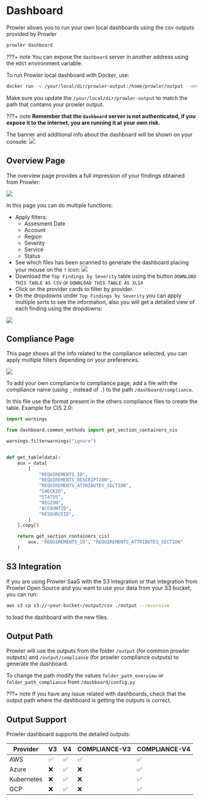 # Dashboard
Prowler allows you to run your own local dashboards using the csv outputs provided by Prowler

```sh
prowler dashboard
```
???+ note
    You can expose the `dashboard` server in another address using the `HOST` environment variable.

To run Prowler local dashboard with Docker, use:

```sh
docker run -v /your/local/dir/prowler-output:/home/prowler/output --env HOST=0.0.0.0 --publish 127.0.0.1:11666:11666 toniblyx/prowler:latest dashboard
```

Make sure you update the `/your/local/dir/prowler-output` to match the path that contains your prowler output.

???+ note
    **Remember that the `dashboard` server is not authenticated, if you expose it to the internet, you are running it at your own risk.**

The banner and additional info about the dashboard will be shown on your console:
<img src="../img/dashboard/dashboard-banner.png">

## Overview Page

The overview page provides a full impression of your findings obtained from Prowler:

<img src="../img/dashboard/dashboard-overview.png">

In this page you can do multiple functions:

* Apply filters:
    * Assesment Date
    * Account
    * Region
    * Severity
    * Service
    * Status
* See which files has been scanned to generate the dashboard placing your mouse on the `?` icon:
    <img src="../img/dashboard/dashboard-files-scanned.png">
* Download the `Top Findings by Severity` table using the button `DOWNLOAD THIS TABLE AS CSV` or `DOWNLOAD THIS TABLE AS XLSX`
* Click on the provider cards to filter by provider.
* On the dropdowns under `Top Findings by Severity` you can apply multiple sorts to see the information, also you will get a detailed view of each finding using the dropdowns:
<img src="../img/dashboard/dropdown.png">


## Compliance Page

This page shows all the info related to the compliance selected, you can apply multiple filters depending on your preferences.

<img src="../img/dashboard/dashboard-compliance.png">

To add your own compliance to compliance page, add a file with the compliance name (using `_` instead of `.`) to the path `/dashboard/compliance`.

In this file use the format present in the others compliance files to create the table. Example for CIS 2.0:
```python
import warnings

from dashboard.common_methods import get_section_containers_cis

warnings.filterwarnings("ignore")


def get_table(data):
    aux = data[
        [
            "REQUIREMENTS_ID",
            "REQUIREMENTS_DESCRIPTION",
            "REQUIREMENTS_ATTRIBUTES_SECTION",
            "CHECKID",
            "STATUS",
            "REGION",
            "ACCOUNTID",
            "RESOURCEID",
        ]
    ].copy()

    return get_section_containers_cis(
        aux, "REQUIREMENTS_ID", "REQUIREMENTS_ATTRIBUTES_SECTION"
    )

```

## S3 Integration

If you are using Prowler SaaS with the S3 integration or that integration from Prowler Open Source and you want to use your data from your S3 bucket, you can run:

```sh
aws s3 cp s3://<your-bucket>/output/csv ./output --recursive
```
to load the dashboard with the new files.

## Output Path

Prowler will use the outputs from the folder `/output` (for common prowler outputs) and `/output/compliance` (for prowler compliance outputs) to generate the dashboard.

To change the path modify the values `folder_path_overview` or `folder_path_compliance` from `/dashboard/config.py`

???+ note
    If you have any issue related with dashboards, check that the output path where the dashboard is getting the outputs is correct.

## Output Support

Prowler dashboard supports the detailed outputs:

| Provider | V3 | V4 | COMPLIANCE-V3 | COMPLIANCE-V4|
|---|---|---|---|---|
| AWS | ✅ | ✅ | ✅ | ✅ |
| Azure | ❌ | ✅ | ❌ | ✅ |
| Kubernetes | ❌ | ✅ | ❌ | ✅ |
| GCP | ❌ | ✅ | ❌ | ✅ |
